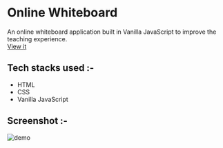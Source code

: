 # Online Whiteboard
An online whiteboard application built in Vanilla JavaScript to improve the teaching experience.</br>
[View it](https://sapna2001.github.io/Online-Whiteboard/)

## Tech stacks used :-
- HTML
- CSS
- Vanilla JavaScript

## Screenshot :-
![demo](https://user-images.githubusercontent.com/56690856/100202589-85cd8200-2f27-11eb-94a5-0ccca21612aa.png)

